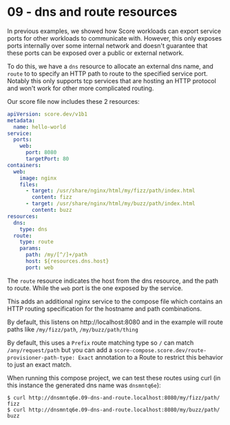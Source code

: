 # 09 - dns and route resources

In previous examples, we showed how Score workloads can export service ports for other workloads to communicate with. However, this only exposes ports internally over some internal network and doesn't guarantee that these ports can be exposed over a public or external network.

To do this, we have a `dns` resource to allocate an external dns name, and `route` to to specify an HTTP path to route to the specified service port. Notably this only supports tcp services that are hosting an HTTP protocol and won't work for other more complicated routing.

Our score file now includes these 2 resources:

```yaml
apiVersion: score.dev/v1b1
metadata:
  name: hello-world
service:
  ports:
    web:
      port: 8080
      targetPort: 80
containers:
  web:
    image: nginx
    files:
      - target: /usr/share/nginx/html/my/fizz/path/index.html
        content: fizz
      - target: /usr/share/nginx/html/my/buzz/path/index.html
        content: buzz
resources:
  dns:
    type: dns
  route:
    type: route
    params:
      path: /my/[^/]+/path
      host: ${resources.dns.host}
      port: web
```

The `route` resource indicates the host from the dns resource, and the path to route. While the `web` port is the one exposed by the service.

This adds an additional nginx service to the compose file which contains an HTTP routing specification for the hostname and path combinations.

By default, this listens on http://localhost:8080 and in the example will route paths like `/my/fizz/path`, `/my/buzz/path/thing`

By default, this uses a `Prefix` route matching type so `/` can match `/any/request/path` but you can add a `score-compose.score.dev/route-provisioner-path-type: Exact` annotation to a Route to restrict this behavior to just an exact match.

When running this compose project, we can test these routes using curl (in this instance the generated dns name was `dnsmntq6e`):

```shell
$ curl http://dnsmntq6e.09-dns-and-route.localhost:8080/my/fizz/path/
fizz
$ curl http://dnsmntq6e.09-dns-and-route.localhost:8080/my/buzz/path/
buzz
```
